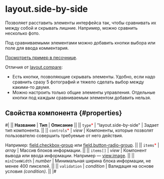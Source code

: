 # layout.side-by-side

Позволяет расставить элементы интерфейса так, чтобы сравнивать их между собой и скрывать лишние. Например, можно сравнить несколько фото.

Под сравниваемыми элементами можно добавить кнопки выбора или поле для ввода комментария.

[Посмотреть пример в песочнице](https://clck.ru/TQwkd).

Отличия от [layout.compare](layout.compare.md):

- Есть кнопки, позволяющие скрывать элементы. Удобно, если надо сравнить сразу 5 фотографий и тяжело сделать выбор между какими-то двумя.
- Можно настроить только общие элементы управления. Отдельные кнопки под каждым сравниваемым элементом добавить нельзя.

## Свойства компонента {#properties}

#|
|| **Название** | **Тип** | **Описание** ||
|| `type`<span style="color: red">\*</span> | "layout.side-by-side" | Задает тип компонента. ||
|| `controls`<span style="color: red">\*</span> | _view_ | Компоненты, которые позволят пользователю совершить требуемые от него действия.

Например: [field.checkbox-group](field.checkbox-group.md) или [field.button-radio-group](field.button-radio-group.md). ||
|| `items`<span style="color: red">\*</span> | _array_ | Массив блоков информации. ||
|| `items[]` | _view_ | Компонент вывода или ввода информации. Например — [view.image](view.image.md). ||
|| `minItemWidth` | _number_ | Минимальная ширина блока информации, не менее 400 пикселей. ||
|| `validation` | _condition_ | Валидация на основе условия _(condition)_. ||
|#
